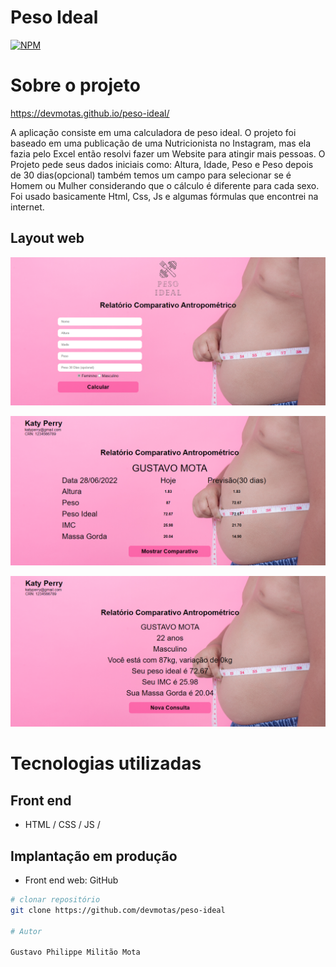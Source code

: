# Peso Ideal
[![NPM](https://img.shields.io/npm/l/react)](https://github.com/neliocursos/exemplo-readme/blob/main/LICENSE) 

# Sobre o projeto

https://devmotas.github.io/peso-ideal/

A aplicação consiste em uma calculadora de peso ideal. O projeto foi baseado em uma publicação de uma Nutricionista no Instagram, mas ela fazia pelo Excel então resolvi fazer um Website para atingir mais pessoas. O Projeto pede seus dados iniciais como: Altura, Idade, Peso e Peso depois de 30 dias(opcional) também temos um campo para selecionar se é Homem ou Mulher considerando que o cálculo é diferente para cada sexo. Foi usado basicamente Html, Css, Js e algumas fórmulas que encontrei na internet.

## Layout web
![Web 1](https://github.com/devmotas/peso-ideal/blob/main/assets/home.png)

![Web 2](https://github.com/devmotas/peso-ideal/blob/main/assets/result.png)

![Web 3](https://github.com/devmotas/peso-ideal/blob/main/assets/resume.png)

# Tecnologias utilizadas
## Front end
- HTML / CSS / JS / 

## Implantação em produção
- Front end web: GitHub

```bash
# clonar repositório
git clone https://github.com/devmotas/peso-ideal

# Autor

Gustavo Philippe Militão Mota
